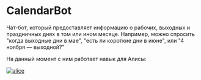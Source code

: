 # CalendarBot

Чат-бот, который предоставляет информацию о рабочих, выходных и праздничных днях в том или ином месяце. Например, можно спросить "когда выходные дни в мае", "есть ли короткие дни в июне", или "4 ноября — выходной?"

На данный момент с ним работает навык для Алисы:

[![alice](https://dialogs.s3.yandex.net/badges/v1-term3.svg)](https://alice.ya.ru/s/c4393677-c2ce-453e-a6d3-f1ba03ee6ab4)
